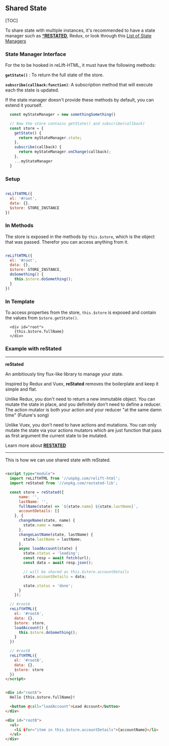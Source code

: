 
## Shared State

[TOC]

To share state with multiple instances, it's recommended to have a state manager such as <a href="https://github.com/mardix/restated" target="_blank">***RESTATED**</a>, Redux, or look through this <a href="https://www.javascriptstuff.com/state-managers/" target="_blank">List of State Managers</a>

### State Manager Interface

For the  to be hooked in reLift-HTML, it must have the following methods:

**`getState()`** : To return the full state of the store.

**`subscribe(callback:function)`**: A subscription method that will execute each the state is updated.

If the state manager doesn't provide these methods by default, you can extend it yourself. 

```js
  const myStateManager = new somethingSomething()

  // Now the store contains getState() and subscribe(callback)
  const store = {
    getState() {
      return myStateManager.state;
    },
    subscribe(callback) {
      return myStateManager.onChange(callback);
    },
    ...myStateManager
  }

```


### Setup

```js

reLiftHTML({
  el: '#root',
  data: {},
  $store: STORE_INSTANCE
})

```

### In Methods

The store is exposed in the methods by `this.$store`, which is the object that was passed. Therefor you can access anything from it.

```js

reLiftHTML({
  el: '#root',
  data: {},
  $store: STORE_INSTANCE,
  doSomething() {
    this.$store.doSomething();
  }
})

```


### In Template

To access properties from the store, `this.$store` is exposed and contain the values from `$store.getState()`. 

```
  <div id="root">
    {this.$store.fullName}
  </div>
```


### Example with **reStated**

---
**reStated**

An ambitiously tiny flux-like library to manage your state.

Inspired by Redux and Vuex, **reStated** removes the boilerplate and keep it simple and flat. 

Unlike Redux, you don't need to return a new immutable object. You can mutate the state in place, and you definitely don't need to define a reducer. The action mutator is both your action and your reducer "at the same damn time" (Future's song)

Unlike Vuex, you don't need to have actions and mutations. You can only mutate the state via your actions mutators which are just function that pass as first argument the current state to be mutated.

Learn more about <a href="https://github.com/mardix/restated" target="_blank">**RESTATED**</a>

---

This is how we can use shared state with reStated.


```html

<script type="module">
  import reLiftHTML from '//unpkg.com/relift-html';
  import reStated from '//unpkg.com/restated-lib';

  const store = reStated({
      name: '',
      lastName: '',
      fullName(state) => `${state.name} ${state.lastName}`,
      accountDetails: []
    }, {
      changeName(state, name) {
        state.name = name;
      },
      changeLastName(state, lastName) {
        state.lastName = lastName;
      },
      async loadAccount(state) {
        state.status = 'loading';
        const resp = await fetch(url);
        const data = await resp.json();

        // will be shared as this.$store.accountDetails
        state.accountDetails = data;

        state.status = 'done';
      }
    });

  // #rootA
  reLiftHTML({
    el: '#rootA',
    data: {},
    $store: store,
    loadAccount() {
      this.$store.doSomething();
    }
  })

  // #rootB
  reLiftHTML({
    el: '#rootB',
    data: {},
    $store: store
  })
</script>


<div id="rootA">
  Hello {this.$store.fullName}!

  <button @call="loadAccount">Load Account</button>
</div>

<div id="rootB">
  <ul>
    <li $for="item in this.$store.accountDetails">{accountName}</li>
  </ul>
</div>

```
